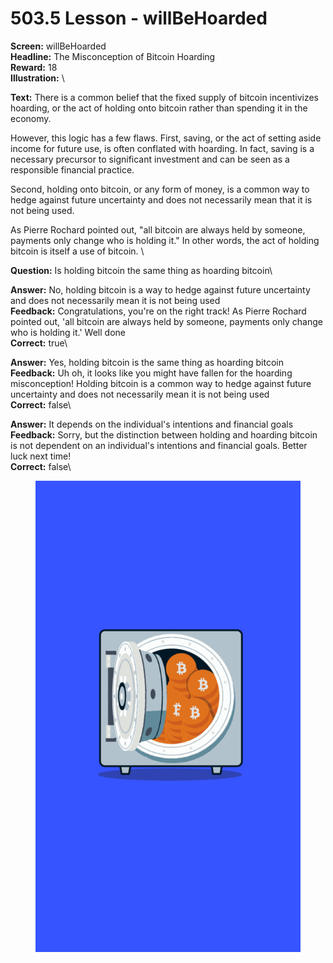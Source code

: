 # 503.5 Lesson - willBeHoarded

**Screen:** willBeHoarded\
**Headline:** The Misconception of Bitcoin Hoarding\
**Reward:** 18\
**Illustration:** \

**Text:** There is a common belief that the fixed supply of bitcoin incentivizes hoarding, or the act of holding onto bitcoin rather than spending it in the economy.

However, this logic has a few flaws. First, saving, or the act of setting aside income for future use, is often conflated with hoarding. In fact, saving is a necessary precursor to significant investment and can be seen as a responsible financial practice.

Second, holding onto bitcoin, or any form of money, is a common way to hedge against future uncertainty and does not necessarily mean that it is not being used.

As Pierre Rochard pointed out, &quot;all bitcoin are always held by someone, payments only change who is holding it.&quot; In other words, the act of holding bitcoin is itself a use of bitcoin.
\

**Question:** Is holding bitcoin the same thing as hoarding bitcoin\

**Answer:** No, holding bitcoin is a way to hedge against future uncertainty and does not necessarily mean it is not being used\
**Feedback:** Congratulations, you&#x27;re on the right track! As Pierre Rochard pointed out, &#x27;all bitcoin are always held by someone, payments only change who is holding it.&#x27; Well done\
**Correct:** true\

**Answer:** Yes, holding bitcoin is the same thing as hoarding bitcoin\
**Feedback:** Uh oh, it looks like you might have fallen for the hoarding misconception! Holding bitcoin is a common way to hedge against future uncertainty and does not necessarily mean it is not being used\
**Correct:** false\

**Answer:** It depends on the individual&#x27;s intentions and financial goals\
**Feedback:** Sorry, but the distinction between holding and hoarding bitcoin is not dependent on an individual&#x27;s intentions and financial goals. Better luck next time!\
**Correct:** false\


<figure><img src="../.gitbook/assets/503-05.png" alt=""><figcaption></figcaption></figure>

